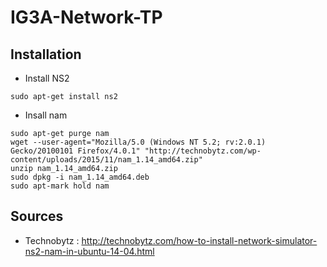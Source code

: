 # IG3A-Network-TP

## Installation
- Install NS2
```shell
sudo apt-get install ns2
```

- Insall  nam
```
sudo apt-get purge nam
wget --user-agent="Mozilla/5.0 (Windows NT 5.2; rv:2.0.1) Gecko/20100101 Firefox/4.0.1" "http://technobytz.com/wp-content/uploads/2015/11/nam_1.14_amd64.zip"
unzip nam_1.14_amd64.zip
sudo dpkg -i nam_1.14_amd64.deb
sudo apt-mark hold nam
```

## Sources
- Technobytz : http://technobytz.com/how-to-install-network-simulator-ns2-nam-in-ubuntu-14-04.html
